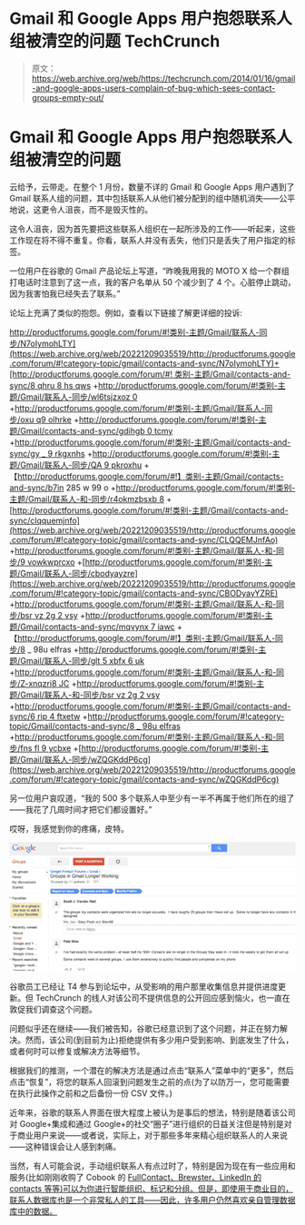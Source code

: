# Gmail 和 Google Apps 用户抱怨联系人组被清空的问题 TechCrunch

> 原文：<https://web.archive.org/web/https://techcrunch.com/2014/01/16/gmail-and-google-apps-users-complain-of-bug-which-sees-contact-groups-empty-out/>

# Gmail 和 Google Apps 用户抱怨联系人组被清空的问题

云给予，云带走。在整个 1 月份，数量不详的 Gmail 和 Google Apps 用户遇到了 Gmail 联系人组的问题，其中包括联系人从他们被分配到的组中随机消失——公平地说，这更令人沮丧，而不是毁灭性的。

这令人沮丧，因为首先要把这些联系人组织在一起所涉及的工作——听起来，这些工作现在将不得不重复。你看，联系人并没有丢失，他们只是丢失了用户指定的标签。

一位用户在谷歌的 Gmail 产品论坛上写道，“昨晚我用我的 MOTO X 给一个群组打电话时注意到了这一点，我的客户名单从 50 个减少到了 4 个。心脏停止跳动，因为我害怕我已经失去了联系。”

论坛上充满了类似的抱怨。例如，查看以下链接了解更详细的投诉:

[http://productforums.google.com/forum/#!类别-主题/Gmail/联系人-同步/N7oIymohLTY](https://web.archive.org/web/20221209035519/http://productforums.google.com/forum/#!category-topic/gmail/contacts-and-sync/N7oIymohLTY)+[http://productforums.google.com/forum/#!
类别-主题/Gmail/contacts-and-sync/8 qhru 8 hs qws](https://web.archive.org/web/20221209035519/http://productforums.google.com/forum/#!category-topic/gmail/contacts-and-sync/8QhRu8hSqWs)
+[http://productforums.google.com/forum/#!类别-主题/Gmail/联系人-同步/wl6tsjzxoz 0](https://web.archive.org/web/20221209035519/http://productforums.google.com/forum/#!category-topic/gmail/contacts-and-sync/wL6TsJZxoZ0)
+[http://productforums.google.com/forum/#!类别-主题/Gmail/联系人-同步/oxu q9 olhrke](https://web.archive.org/web/20221209035519/http://productforums.google.com/forum/#!category-topic/gmail/contacts-and-sync/oXUQ9oLhRkE)
+[http://productforums.google.com/forum/#!类别-主题/Gmail/contacts-and-sync/gdihgb 0 tcmy](https://web.archive.org/web/20221209035519/http://productforums.google.com/forum/#!category-topic/gmail/contacts-and-sync/GDIHGb0TcmY)
+[http://productforums.google.com/forum/#!类别-主题/Gmail/contacts-and-sync/gy _ 9 rkgxnhs](https://web.archive.org/web/20221209035519/http://productforums.google.com/forum/#!category-topic/gmail/contacts-and-sync/gy_9RkGXnhs)
+[http://productforums.google.com/forum/#!类别-主题/Gmail/联系人-同步/QA 9 pkroxhu](https://web.archive.org/web/20221209035519/http://productforums.google.com/forum/#!category-topic/gmail/contacts-and-sync/qA9PKrOXXhU)
+【http://productforums.google.com/forum/#!】类别-主题/Gmail/contacts-and-sync/b7in 285 w 99 o
+[http://productforums.google.com/forum/#!类别-主题/Gmail/联系人-和-同步/r4okmzbsxb 8](https://web.archive.org/web/20221209035519/http://productforums.google.com/forum/#!category-topic/gmail/contacts-and-sync/R4OKmZBsXb8)
+[http://productforums.google.com/forum/#!类别-主题/Gmail/contacts-and-sync/clqquemjnfo](https://web.archive.org/web/20221209035519/http://productforums.google.com/forum/#!category-topic/gmail/contacts-and-sync/CLQQEMJnfAo)
+[http://productforums.google.com/forum/#!类别-主题/Gmail/联系人-和-同步/9 vowkwprcxo](https://web.archive.org/web/20221209035519/http://productforums.google.com/forum/#!category-topic/gmail/contacts-and-sync/9VoWKwpRCXo)
+[http://productforums.google.com/forum/#!类别-主题/Gmail/联系人-同步/cbodyayzre](https://web.archive.org/web/20221209035519/http://productforums.google.com/forum/#!category-topic/gmail/contacts-and-sync/CBODyayYZRE)
+[http://productforums.google.com/forum/#!类别-主题/Gmail/联系人-和-同步/bsr vz 2g 2 vsy](https://web.archive.org/web/20221209035519/http://productforums.google.com/forum/#!category-topic/gmail/contacts-and-sync/bSRvZ2g2vSY)
+[http://productforums.google.com/forum/#!类别-主题/Gmail/contacts-and-sync/mqvynx 7 iawc](https://web.archive.org/web/20221209035519/http://productforums.google.com/forum/#!category-topic/gmail/contacts-and-sync/mqvyNx7iaWc)
+【http://productforums.google.com/forum/#!】类别-主题/Gmail/联系人-同步/8 _ 98u elfras
+[http://productforums.google.com/forum/#!类别-主题/Gmail/联系人-同步/glt 5 xbfx 6 uk](https://web.archive.org/web/20221209035519/http://productforums.google.com/forum/#!category-topic/gmail/contacts-and-sync/gLt5xbFx6uk)
+[http://productforums.google.com/forum/#!类别-主题/Gmail/联系人-和-同步/Z-xnqzri8 JC](https://web.archive.org/web/20221209035519/http://productforums.google.com/forum/#!category-topic/gmail/contacts-and-sync/Z-XnQzRI8Jc)
+[http://productforums.google.com/forum/#!类别-主题/Gmail/联系人-和-同步/bsr vz 2g 2 vsy](https://web.archive.org/web/20221209035519/http://productforums.google.com/forum/#!category-topic/gmail/contacts-and-sync/bSRvZ2g2vSY)
+[http://productforums.google.com/forum/#!类别-主题/Gmail/contacts-and-sync/6 rip 4 ftxetw](https://web.archive.org/web/20221209035519/http://productforums.google.com/forum/#!category-topic/gmail/contacts-and-sync/6RiP4FtxETw)
+[http://productforums.google.com/forum/#!category-topic/Gmail/contacts-and-sync/8 _ 98u elfras](https://web.archive.org/web/20221209035519/http://productforums.google.com/forum/#!category-topic/gmail/contacts-and-sync/8_98UelFRas)
+[http://productforums.google.com/forum/#!类别-主题/Gmail/联系人-和-同步/fns fl 9 ycbxe](https://web.archive.org/web/20221209035519/http://productforums.google.com/forum/#!category-topic/gmail/contacts-and-sync/FNsfL9YCBXE)
+[http://productforums.google.com/forum/#!类别-主题/Gmail/联系人-同步/wZQGKddP6cg](https://web.archive.org/web/20221209035519/http://productforums.google.com/forum/#!category-topic/gmail/contacts-and-sync/wZQGKddP6cg)

另一位用户哀叹道，“我的 500 多个联系人中至少有一半不再属于他们所在的组了——我花了几周时间才把它们都设置好。”

哎呀，我感觉到你的疼痛，皮特。

![Screen Shot 2014-01-16 at 1.11.21 PM](img/c567720ff31a0a9737ebc7aa4165c5d6.png)

谷歌员工已经让 T4 参与到论坛中，从受影响的用户那里收集信息并提供进度更新。但 TechCrunch 的线人对该公司不提供信息的公开回应感到恼火，也一直在敦促我们调查这个问题。

问题似乎还在继续——我们被告知，谷歌已经意识到了这个问题，并正在努力解决。然而，该公司(到目前为止)拒绝提供有多少用户受到影响、到底发生了什么，或者何时可以修复或解决方法等细节。

根据我们的推测，一个潜在的解决方法是通过点击“联系人”菜单中的“更多”，然后点击“恢复”，将您的联系人回滚到问题发生之前的点(为了以防万一，您可能需要在执行此操作之前和之后备份一份 CSV 文件。)

近年来，谷歌的联系人界面在很大程度上被认为是事后的想法，特别是随着该公司对 Google+集成和通过 Google+的社交“圈子”进行组织的日益关注但是特别是对于商业用户来说——或者说，实际上，对于那些多年来精心组织联系人的人来说——这种错误会让人感到刺痛。

当然，有人可能会说，手动组织联系人有点过时了，特别是因为现在有一些应用和服务(比如刚刚收购了 Cobook 的 [FullContact、Brewster、LinkedIn 的 contacts 等等)可以为你进行智能组织、标记和分组。但是，即使用于商业目的，联系人数据库也是一个非常私人的工具——因此，许多用户仍然喜欢亲自管理数据库中的数据。](https://web.archive.org/web/20221209035519/https://beta.techcrunch.com/2014/01/15/fullcontact-acquires-cobook-to-build-a-better-universal-address-book/)